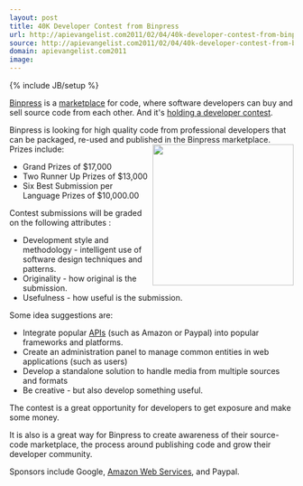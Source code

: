 ```yaml
---
layout: post
title: 40K Developer Contest from Binpress
url: http://apievangelist.com2011/02/04/40k-developer-contest-from-binpress/
source: http://apievangelist.com2011/02/04/40k-developer-contest-from-binpress/
domain: apievangelist.com2011
image: 
---
```

{% include JB/setup %}
<a href="http://www.binpress.com/" target="_blank">Binpress</a> is a <a href="http://www.apievangelist.com/ecosystem-building-blocks-detail.php?Building_Block_ID=130">marketplace</a> for code, where software developers can buy and sell source code from each other. And it's <a href="http://www.binpress.com/contest" target="_blank">holding a developer contest</a>.<p></p>
Binpress is looking for high quality code from professional developers that can be packaged, re-used and published in the Binpress marketplace.
<a href="http://www.binpress.com/contest" target="_blank"><img src="http://kinlane-productions.s3.amazonaws.com/contests/binpress-programming-contest.png" alt="" width="250" align="right" /></a>
Prizes include:
<ul class="mainlist">
	<li>Grand Prizes of $17,000</li>
	<li>Two Runner Up Prizes of $13,000</li>
	<li>Six Best Submission per Language Prizes of $10,000.00</li>
</ul>
Contest submissions will be graded on the following attributes :
<ul class="mainlist">
	<li>Development style and methodology - intelligent use of software design techniques and patterns.</li>
	<li>Originality - how original is the submission.</li>
	<li>Usefulness - how useful is the submission.</li>
</ul>
Some idea suggestions are:
<ul class="mainlist">
	<li>Integrate popular <a href="http://www.apievangelist.com/">APIs</a> (such as Amazon or Paypal) into popular frameworks and platforms.</li>
	<li>Create an administration panel to manage common entities in web applications (such as users)</li>
	<li>Develop a standalone solution to handle media from multiple sources and formats</li>
	<li>Be creative - but also develop something useful.</li>
</ul>
The contest is a great opportunity for developers to get exposure and make some money.<p></p>
It is also is a great way for Binpress to create awareness of their source-code marketplace, the process around publishing code and grow their developer community.<p></p>
Sponsors include Google, <a href="http://www.kinlane.com/category/amazon/amazon-web-services/">Amazon Web Services</a>, and Paypal.

